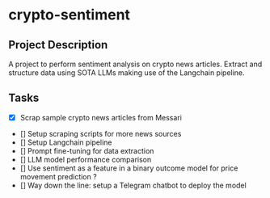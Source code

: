 # crypto-sentiment

## Project Description
A project to perform sentiment analysis on crypto news articles. Extract and structure data using SOTA LLMs making use of the Langchain pipeline.

## Tasks

- [x] Scrap sample crypto news articles from Messari
- [] Setup scraping scripts for more news sources
- [] Setup Langchain pipeline
- [] Prompt fine-tuning for data extraction
- [] LLM model performance comparison
- [] Use sentiment as a feature in a binary outcome model for price movement prediction ?
- [] Way down the line: setup a Telegram chatbot to deploy the model